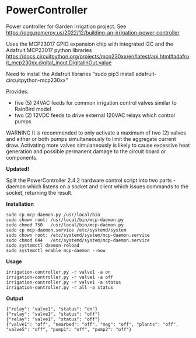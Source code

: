 # PowerController
Power controller for Garden irrigation project. See https://ogg.pomeroy.us/2022/12/building-an-irrigation-power-controller

Uses the MCP23017 GPIO expansion chip with integrated I2C and the Adafruit MCP23017 python libraries
https://docs.circuitpython.org/projects/mcp230xx/en/latest/api.html#adafruit_mcp230xx.digital_inout.DigitalInOut.value

Need to install the Adafruit libraries "sudo pip3 install adafruit-circuitpython-mcp230xx"

Provides:
- five (5) 24VAC feeds for common irrigation control valves similar to RainBird model
- two (2)  12VDC feeds to drive external 120VAC relays which control pumps

WARNING
It is recommended to only activate a maximum of two (2) valves and either or both pumps simultaneously to limit the aggregate current draw.
Activating more valves simulaneously is likely to cause excessive heat generation and possible permanent damage to the circuit board or components.

**Updated!**

Split the PowerController 2.4.2 hardware control script into two parts - daemon which listens on a socket and client which issues commands to the socket, returning the result.

**Installation**

    sudo cp mcp-daemon.py /usr/local/bin
    sudo chown root: /usr/local/bin/mcp-daemon.py
    sudo chmod 750   /usr/local/bin/mcp-daemon.py
    sudo cp mcp-daemon.service /etc/systemd/system
    sudo chown root: /etc/systemd/system/mcp-daemon.service
    sudo chmod 644   /etc/systemd/system/mcp-daemon.service
    sudo systemctl daemon-reload
    sudo systemctl enable mcp-daemon --now

**Usage**

    irrigation-controller.py -r valve1 -a on
    irrigation-controller.py -r valve1 -a off
    irrigation-controller.py -r valve1 -a status
    irrigation-controller.py -r all -a status

**Output**

    {"relay": "valve1", "status": "on"}
    {"relay": "valve1", "status": "off"}
    {"relay": "valve1", "status": "off"}
    {"valve1": "off", "nearbed": "off", "mag": "off", "plants": "off", "valve5": "off", "pump1": "off", "pump2": "off"}

